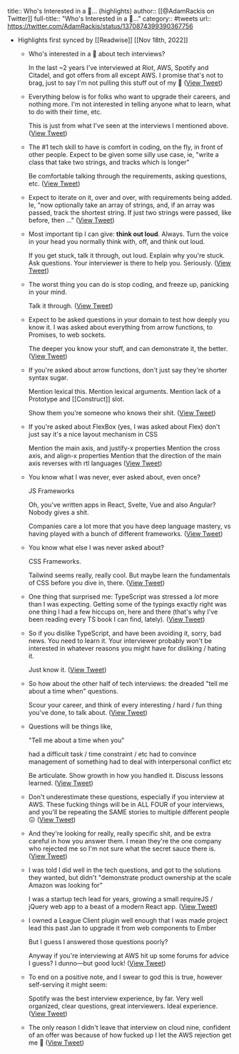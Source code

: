 title:: Who's Interested in a 🧵... (highlights)
author:: [[@AdamRackis on Twitter]]
full-title:: "Who's Interested in a 🧵..."
category:: #tweets
url:: https://twitter.com/AdamRackis/status/1370874399390367756

- Highlights first synced by [[Readwise]] [[Nov 18th, 2022]]
	- Who's interested in a 🧵 about tech interviews? 
	  
	  In the last ~2 years I've interviewed at Riot, AWS, Spotify and Citadel, and got offers from all except AWS. I promise that's not to brag, just to say I'm not pulling this stuff out of my 🍑 ([View Tweet](https://twitter.com/AdamRackis/status/1370874399390367756))
	- Everything below is for folks who want to upgrade their careers, and nothing more. I'm not interested in telling anyone what to learn, what to do with their time, etc.
	  
	  This is just from what I've seen at the interviews I mentioned above. ([View Tweet](https://twitter.com/AdamRackis/status/1370874907454803974))
	- The #1 tech skill to have is comfort in coding, on the fly, in front of other people. Expect to be given some silly use case, ie, "write a class that take two strings, and tracks which is longer"
	  
	  Be comfortable talking through the requirements, asking questions, etc. ([View Tweet](https://twitter.com/AdamRackis/status/1370875384812740610))
	- Expect to iterate on it, over and over, with requirements being added. Ie, "now optionally take an array of strings, and, if an array was passed, track the shortest string. If just two strings were passed, like before, then ..." ([View Tweet](https://twitter.com/AdamRackis/status/1370875805681774598))
	- Most important tip I can give: **think out loud**. Always. Turn the voice in your head you normally think with, off, and think out loud.
	  
	  If you get stuck, talk it through, out loud. Explain why you're stuck. Ask questions. Your interviewer is there to help you. Seriously. ([View Tweet](https://twitter.com/AdamRackis/status/1370876015145259008))
	- The worst thing you can do is stop coding, and freeze up, panicking in your mind.
	  
	  Talk it through. ([View Tweet](https://twitter.com/AdamRackis/status/1370876163619426306))
	- Expect to be asked questions in your domain to test how deeply you know it. I was asked about everything from arrow functions, to Promises, to web sockets.
	  
	  The deeper you know your stuff, and can demonstrate it, the better. ([View Tweet](https://twitter.com/AdamRackis/status/1370876548815982593))
	- If you're asked about arrow functions, don't just say they're shorter syntax sugar.
	  
	  Mention lexical this.
	  Mention lexical arguments.
	  Mention lack of a Prototype and [[Construct]] slot.
	  
	  Show them you're someone who knows their shit. ([View Tweet](https://twitter.com/AdamRackis/status/1370876952639373314))
	- If you're asked about FlexBox (yes, I was asked about Flex) don't just say it's a nice layout mechanism in CSS
	  
	  Mention the main axis, and justify-x properties
	  Mention the cross axis, and align-x properties
	  Mention that the direction of the main axis reverses with rtl languages ([View Tweet](https://twitter.com/AdamRackis/status/1370877705462419460))
	- You know what I was never, ever asked about, even once?
	  
	  JS Frameworks
	  
	  Oh, you've written apps in React, Svelte, Vue and also Angular? Nobody gives a shit.
	  
	  Companies care a lot more that you have deep language mastery, vs having played with a bunch of different frameworks. ([View Tweet](https://twitter.com/AdamRackis/status/1370878275245989899))
	- You know what else I was never asked about?
	  
	  CSS Frameworks.
	  
	  Tailwind seems really, really cool. But maybe learn the fundamentals of CSS before you dive in, there. ([View Tweet](https://twitter.com/AdamRackis/status/1370878538723778563))
	- One thing that surprised me: TypeScript was stressed a *lot* more than I was expecting. Getting some of the typings exactly right was one thing I had a few hiccups on, here and there (that's why I've been reading every TS book I can find, lately). ([View Tweet](https://twitter.com/AdamRackis/status/1370879010381643777))
	- So if you dislike TypeScript, and have been avoiding it, sorry, bad news. You need to learn it. Your interviewer probably won't be interested in whatever reasons you might have for disliking / hating it.
	  
	  Just know it. ([View Tweet](https://twitter.com/AdamRackis/status/1370879339219316746))
	- So how about the other half of tech interviews: the dreaded "tell me about a time when" questions.
	  
	  Scour your career, and think of every interesting / hard / fun thing you've done, to talk about. ([View Tweet](https://twitter.com/AdamRackis/status/1370880714233815047))
	- Questions will be things like, 
	  
	  "Tell me about a time when you"
	  
	  had a difficult task / time constraint / etc
	  had to convince management of something
	  had to deal with interpersonal conflict 
	  etc
	  
	  Be articulate. Show growth in how you handled it. Discuss lessons learned. ([View Tweet](https://twitter.com/AdamRackis/status/1370881166048395265))
	- Don't underestimate these questions, especially if you interview at AWS. These fucking things will be in ALL FOUR of your interviews, and you'll be repeating the SAME stories to multiple different people 😖 ([View Tweet](https://twitter.com/AdamRackis/status/1370881755134197764))
	- And they're looking for really, really specific shit, and be extra careful in how you answer them. I mean they're the one company who rejected me so I'm not sure what the secret sauce there is. ([View Tweet](https://twitter.com/AdamRackis/status/1370882252683538432))
	- I was told I did well in the tech questions, and got to the solutions they wanted, but didn't "demonstrate product ownership at the scale Amazon was looking for"
	  
	  I was a startup tech lead for years, growing a small requireJS / jQuery web app to a beast of a modern React app. ([View Tweet](https://twitter.com/AdamRackis/status/1370882749742120961))
	- I owned a League Client plugin well enough that I was made project lead this past Jan to upgrade it from web components to Ember
	  
	  But I guess I answered those questions poorly?
	  
	  Anyway if you're interviewing at AWS hit up some forums for advice I guess? I dunno—but good luck! ([View Tweet](https://twitter.com/AdamRackis/status/1370883254472093697))
	- To end on a positive note, and I swear to god this is true, however self-serving it might seem:
	  
	  Spotify was the best interview experience, by far. Very well organized, clear questions, great interviewers. Ideal experience. ([View Tweet](https://twitter.com/AdamRackis/status/1370884979241148425))
	- The only reason I didn't leave that interview on cloud nine, confident of an offer was because of how fucked up I let the AWS rejection get me 🤡 ([View Tweet](https://twitter.com/AdamRackis/status/1370885180358062082))